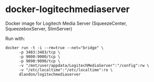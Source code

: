 # docker-logitechmediaserver

Docker image for Logitech Media Server (SqueezeCenter, SqueezeboxServer, SlimServer)

Run with:

```
docker run -t -i --rm=true --net="bridge" \
      -p 3483:3483/tcp \
      -p 9000:9000/tcp \
      -p 9090:9090/tcp \
      -v "/mnt/user/appdata/LogitechMediaServer":"/config":rw \
      -v "/etc/localtime":"/etc/localtime":ro \
      dlandon/logitechmediaserver
```
